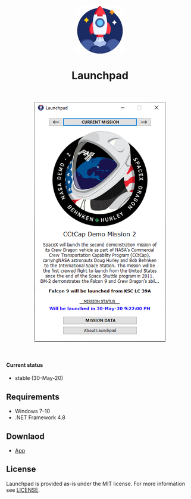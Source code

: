 <div align="center">
    <p align="center">
	    <img src="icon.png?raw=true" />
    </p>
    <h1 align="center">Launchpad</h1>
    <h3 align="center"></h3>
</div>

<br/>

<p align="center">
	<img src="screenshot.png?raw=true" />
</p>

<br/>

#### Current status

* stable (30-May-20)

## Requirements

* Windows 7-10
* .NET Framework 4.8

## Downlaod

* [App](https://github.com/skyffx/Launchpad/releases)

## License

Launchpad is provided as-is under the MIT license. For more information see [LICENSE](LICENSE).